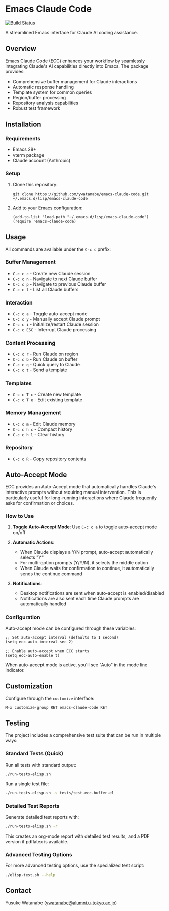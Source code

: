 <!-- ---
!-- Timestamp: 2025-05-08 22:05:00
!-- Author: ywatanabe
!-- File: /home/ywatanabe/.emacs.d/lisp/emacs-claude-code/README.md
!-- --- -->


# Emacs Claude Code

[![Build Status](https://github.com/ywatanabe1989/emacs-claude-code/workflows/tests/badge.svg)](https://github.com/ywatanabe1989/emacs-claude-code/actions)

A streamlined Emacs interface for Claude AI coding assistance.

## Overview

Emacs Claude Code (ECC) enhances your workflow by seamlessly integrating Claude's AI capabilities directly into Emacs. The package provides:

- Comprehensive buffer management for Claude interactions
- Automatic response handling
- Template system for common queries
- Region/buffer processing
- Repository analysis capabilities
- Robust test framework

## Installation

### Requirements

- Emacs 28+
- vterm package
- Claude account (Anthropic)

### Setup

1. Clone this repository:
   ```
   git clone https://github.com/ywatanabe/emacs-claude-code.git ~/.emacs.d/lisp/emacs-claude-code
   ```

2. Add to your Emacs configuration:
   ```elisp
   (add-to-list 'load-path "~/.emacs.d/lisp/emacs-claude-code")
   (require 'emacs-claude-code)
   ```

## Usage
All commands are available under the `C-c c` prefix:

### Buffer Management
- `C-c c c` - Create new Claude session
- `C-c c n` - Navigate to next Claude buffer
- `C-c c p` - Navigate to previous Claude buffer
- `C-c c l` - List all Claude buffers

### Interaction
- `C-c c a` - Toggle auto-accept mode
- `C-c c y` - Manually accept Claude prompt
- `C-c c i` - Initialize/restart Claude session
- `C-c c ESC` - Interrupt Claude processing

### Content Processing
- `C-c c r` - Run Claude on region
- `C-c c b` - Run Claude on buffer
- `C-c c q` - Quick query to Claude
- `C-c c t` - Send a template

### Templates
- `C-c c T c` - Create new template
- `C-c c T e` - Edit existing template

### Memory Management
- `C-c c m` - Edit Claude memory
- `C-c c h c` - Compact history
- `C-c c h l` - Clear history

### Repository
- `C-c c R` - Copy repository contents

## Auto-Accept Mode

ECC provides an Auto-Accept mode that automatically handles Claude's interactive prompts without requiring manual intervention. This is particularly useful for long-running interactions where Claude frequently asks for confirmation or choices.

### How to Use

1. **Toggle Auto-Accept Mode**: Use `C-c c a` to toggle auto-accept mode on/off

2. **Automatic Actions**:
   - When Claude displays a Y/N prompt, auto-accept automatically selects "Y"
   - For multi-option prompts (Y/Y/N), it selects the middle option
   - When Claude waits for confirmation to continue, it automatically sends the continue command

3. **Notifications**:
   - Desktop notifications are sent when auto-accept is enabled/disabled
   - Notifications are also sent each time Claude prompts are automatically handled

### Configuration

Auto-accept mode can be configured through these variables:

```elisp
;; Set auto-accept interval (defaults to 1 second)
(setq ecc-auto-interval-sec 2)

;; Enable auto-accept when ECC starts
(setq ecc-auto-enable t)
```

When auto-accept mode is active, you'll see "Auto" in the mode line indicator.

## Customization

Configure through the `customize` interface:
```elisp
M-x customize-group RET emacs-claude-code RET
```

## Testing

The project includes a comprehensive test suite that can be run in multiple ways:

### Standard Tests (Quick)

Run all tests with standard output:

```bash
./run-tests-elisp.sh
```

Run a single test file:

```bash
./run-tests-elisp.sh -s tests/test-ecc-buffer.el
```

### Detailed Test Reports

Generate detailed test reports with:

```bash
./run-tests-elisp.sh -r
```

This creates an org-mode report with detailed test results, and a PDF version if pdflatex is available.

### Advanced Testing Options

For more advanced testing options, use the specialized test script:

```bash
./elisp-test.sh --help
```

## Contact
Yusuke Watanabe (ywatanabe@alumni.u-tokyo.ac.jp)

<!-- EOF -->